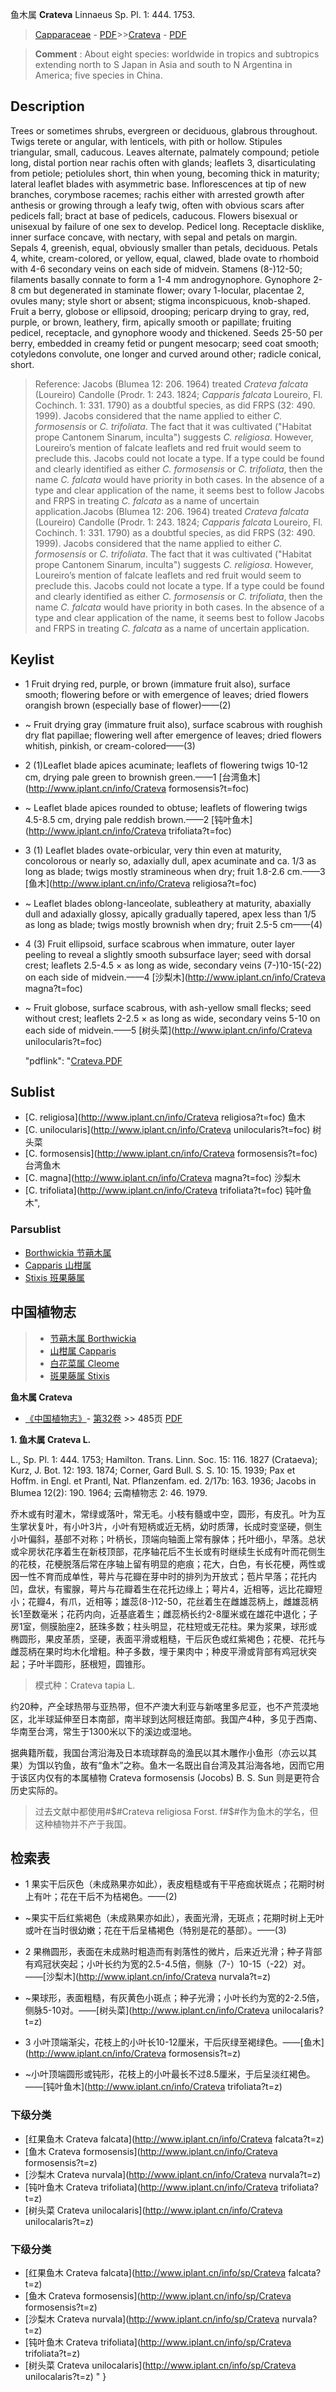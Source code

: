 鱼木属 **Crateva** Linnaeus Sp. Pl. 1: 444. 1753.

> [Capparaceae](http://www.iplant.cn/info/Capparaceae?t=foc) - [PDF](http://www.iplant.cn/foc/pdf/Capparaceae.pdf)>>[Crateva](http://www.iplant.cn/info/Crateva?t=foc) - [PDF](http://www.iplant.cn/foc/pdf/Crateva.pdf)


> **Comment** : 
> About eight species: worldwide in tropics and subtropics extending north to S Japan in Asia and south to N Argentina in America; five species in China.

## Description

Trees or sometimes shrubs, evergreen or deciduous, glabrous throughout. Twigs terete or angular, with lenticels, with pith or hollow. Stipules triangular, small, caducous. Leaves alternate, palmately compound; petiole long, distal portion near rachis often with glands; leaflets 3, disarticulating from petiole; petiolules short, thin when young, becoming thick in maturity; lateral leaflet blades with asymmetric base. Inflorescences at tip of new branches, corymbose racemes; rachis either with arrested growth after anthesis or growing through a leafy twig, often with obvious scars after pedicels fall; bract at base of pedicels, caducous. Flowers bisexual or unisexual by failure of one sex to develop. Pedicel long. Receptacle disklike, inner surface concave, with nectary, with sepal and petals on margin. Sepals 4, greenish, equal, obviously smaller than petals, deciduous. Petals 4, white, cream-colored, or yellow, equal, clawed, blade ovate to rhomboid with 4-6 secondary veins on each side of midvein. Stamens (8-)12-50; filaments basally connate to form a 1-4 mm androgynophore. Gynophore 2-8 cm but degenerated in staminate flower; ovary 1-locular, placentae 2, ovules many; style short or absent; stigma inconspicuous, knob-shaped. Fruit a berry, globose or ellipsoid, drooping; pericarp drying to gray, red, purple, or brown, leathery, firm, apically smooth or papillate; fruiting pedicel, receptacle, and gynophore woody and thickened. Seeds 25-50 per berry, embedded in creamy fetid or pungent mesocarp; seed coat smooth; cotyledons convolute, one longer and curved around other; radicle conical, short.


> Reference: 
> Jacobs (Blumea 12: 206. 1964) treated *Crateva falcata* (Loureiro) Candolle (Prodr. 1: 243. 1824; *Capparis falcata* Loureiro, Fl. Cochinch. 1: 331. 1790) as a doubtful species, as did FRPS (32: 490. 1999). Jacobs considered that the name applied to either *C. formosensis* or *C. trifoliata*. The fact that it was cultivated (\"Habitat prope Cantonem Sinarum, inculta\") suggests *C. religiosa*. However, Loureiro’s mention of falcate leaflets and red fruit would seem to preclude this. Jacobs could not locate a type. If a type could be found and clearly identified as either *C. formosensis* or *C. trifoliata*, then the name *C. falcata* would have priority in both cases. In the absence of a type and clear application of the name, it seems best to follow Jacobs and FRPS in treating *C. falcata* as a name of uncertain application.Jacobs (Blumea 12: 206. 1964) treated *Crateva falcata* (Loureiro) Candolle (Prodr. 1: 243. 1824; *Capparis falcata* Loureiro, Fl. Cochinch. 1: 331. 1790) as a doubtful species, as did FRPS (32: 490. 1999). Jacobs considered that the name applied to either *C. formosensis* or *C. trifoliata*. The fact that it was cultivated (\"Habitat prope Cantonem Sinarum, inculta\") suggests *C. religiosa*. However, Loureiro’s mention of falcate leaflets and red fruit would seem to preclude this. Jacobs could not locate a type. If a type could be found and clearly identified as either *C. formosensis* or *C. trifoliata*, then the name *C. falcata* would have priority in both cases. In the absence of a type and clear application of the name, it seems best to follow Jacobs and FRPS in treating *C. falcata* as a name of uncertain application.


## Keylist

* 1 Fruit drying red, purple, or brown (immature fruit also), surface smooth; flowering before or with emergence of leaves; dried flowers orangish brown (especially base of flower)——(2)
* ~ Fruit drying gray (immature fruit also), surface scabrous with roughish dry flat papillae; flowering well after emergence of leaves; dried flowers whitish, pinkish, or cream-colored——(3)

* 2 (1)Leaflet blade apices acuminate; leaflets of flowering twigs 10-12 cm, drying pale green to brownish green.——1  [台湾鱼木](http://www.iplant.cn/info/Crateva formosensis?t=foc)
* ~ Leaflet blade apices rounded to obtuse; leaflets of flowering twigs 4.5-8.5 cm, drying pale reddish brown.——2  [钝叶鱼木](http://www.iplant.cn/info/Crateva trifoliata?t=foc)

* 3 (1) Leaflet blades ovate-orbicular, very thin even at maturity, concolorous or nearly so, adaxially dull, apex acuminate and ca. 1/3 as long as blade; twigs mostly stramineous when dry; fruit 1.8-2.6 cm.——3  [鱼木](http://www.iplant.cn/info/Crateva religiosa?t=foc)
* ~ Leaflet blades oblong-lanceolate, subleathery at maturity, abaxially dull and adaxially glossy, apically gradually tapered, apex less than 1/5 as long as blade; twigs mostly brownish when dry; fruit 2.5-5 cm——(4)

* 4 (3) Fruit ellipsoid, surface scabrous when immature, outer layer peeling to reveal a slightly smooth subsurface layer; seed with dorsal crest; leaflets 2.5-4.5 × as long as wide, secondary veins (7-)10-15(-22) on each side of midvein.——4  [沙梨木](http://www.iplant.cn/info/Crateva magna?t=foc)
* ~ Fruit globose, surface scabrous, with ash-yellow small flecks; seed without crest; leaflets 2-2.5 × as long as wide, secondary veins 5-10 on each side of midvein.——5  [树头菜](http://www.iplant.cn/info/Crateva unilocularis?t=foc)

  "pdflink": "[Crateva.PDF](http://www.iplant.cn/foc/pdf/Crateva.pdf)

## Sublist

* [C.  religiosa](http://www.iplant.cn/info/Crateva religiosa?t=foc)
 鱼木
* [C.  unilocularis](http://www.iplant.cn/info/Crateva unilocularis?t=foc)
 树头菜
* [C.  formosensis](http://www.iplant.cn/info/Crateva formosensis?t=foc)
 台湾鱼木
* [C.  magna](http://www.iplant.cn/info/Crateva magna?t=foc)
 沙梨木
* [C.  trifoliata](http://www.iplant.cn/info/Crateva trifoliata?t=foc) 钝叶鱼木",

### Parsublist

* [Borthwickia  节蒴木属](http://www.iplant.cn/info/Borthwickia?t=foc)
* [Capparis  山柑属](http://www.iplant.cn/info/Capparis?t=foc)
* [Stixis  班果藤属](http://www.iplant.cn/info/Stixis?t=foc)


## 中国植物志

> * [节蒴木属  Borthwickia](Borthwickia-节蒴木属.md)
> * [山柑属  Capparis](Capparis-山柑属.md)
> * [白花菜属  Cleome](http://www.iplant.cn/info/Cleome?t=z)
> * [斑果藤属  Stixis](http://www.iplant.cn/info/Stixis?t=z)


**鱼木属 Crateva**

* [《中国植物志》](http://www.iplant.cn/frps)- [第32卷](http://www.iplant.cn/frps/vol/32) >> 485页 [PDF](http://www.iplant.cn/frps/pdf/32/485y.pdf)


**1. 鱼木属 Crateva L.**

L., Sp. Pl. 1: 444. 1753; Hamilton. Trans. Linn. Soc. 15: 116. 1827 (Crataeva); Kurz, J. Bot. 12: 193. 1874; Corner, Gard Bull. S. S. 10: 15. 1939; Pax et Hoffm. in Engl. et Prantl, Nat. Pflanzenfam. ed. 2/17b: 163. 1936; Jacobs in Blumea 12(2): 190. 1964; 云南植物志 2: 46. 1979.

乔木或有时灌木，常绿或落叶，常无毛。小枝有髓或中空，圆形，有皮孔。叶为互生掌状复叶，有小叶3片，小叶有短柄或近无柄，幼时质薄，长成时变坚硬，侧生小叶偏斜，基部不对称；叶柄长，顶端向轴面上常有腺体；托叶细小，早落。总状或伞房状花序着生在新枝顶部，花序轴花后不生长或有时继续生长成有叶而花侧生的花枝，花梗脱落后常在序轴上留有明显的疤痕；花大，白色，有长花梗，两性或因一性不育而成单性，萼片与花瓣在芽中时的排列为开放式；苞片早落；花托内凹，盘状，有蜜腺，萼片与花瓣着生在花托边缘上；萼片4，近相等，远比花瓣短小；花瓣4，有爪，近相等；雄蕊(8-)12-50，花丝着生在雌雄蕊柄上，雌雄蕊柄长1至数毫米；花药内向，近基底着生；雌蕊柄长约2-8厘米或在雄花中退化；子房1室，侧膜胎座2，胚珠多数；柱头明显，花柱短或无花柱。果为浆果，球形或椭圆形，果皮革质，坚硬，表面平滑或粗糙，干后灰色或红紫褐色；花梗、花托与雌蕊柄在果时均木化增粗。种子多数，埋于果肉中；种皮平滑或背部有鸡冠状突起；子叶半圆形，胚根短，圆锥形。

> 模式种：Crateva tapia L.

约20种，产全球热带与亚热带，但不产澳大利亚与新喀里多尼亚，也不产荒漠地区，北半球延伸至日本南部，南半球到达阿根廷南部。我国产4种，多见于西南、华南至台湾，常生于1300米以下的溪边或湿地。

据典籍所载，我国台湾沿海及日本琉球群岛的渔民以其木雕作小鱼形（亦云以其果）为饵以钓鱼，故有“鱼木”之称。鱼木一名既出自台湾及其沿海各地，因而它用于该区内仅有的本属植物 Crateva formosensis (Jocobs) B. S. Sun 则是更符合历史实际的。

> 过去文献中都使用#$#Crateva religiosa Forst. f#$#作为鱼木的学名，但这种植物并不产于我国。

## 检索表

* 1 果实干后灰色（未成熟果亦如此），表皮粗糙或有干平疮痂状斑点；花期时树上有叶；花在干后不为桔褐色。——(2)
* ~果实干后红紫褐色（未成熟果亦如此），表面光滑，无斑点；花期时树上无叶或叶在当时很幼嫩；花在干后呈橘褐色（特别是花的基部）。——(3)

* 2 果椭圆形，表面在未成熟时粗造而有剥落性的微片，后来近光滑；种子背部有鸡冠状突起；小叶长约为宽的2.5-4.5倍，侧脉（7-）10-15（-22）对。——[沙梨木](http://www.iplant.cn/info/Crateva nurvala?t=z)

* ~果球形，表面粗糙，有灰黄色小斑点；种子光滑；小叶长约为宽的2-2.5倍，侧脉5-10对。——[树头菜](http://www.iplant.cn/info/Crateva unilocalaris?t=z)


* 3 小叶顶端渐尖，花枝上的小叶长10-12厘米，干后灰绿至褐绿色。——[鱼木](http://www.iplant.cn/info/Crateva formosensis?t=z)

* ~小叶顶端圆形或钝形，花枝上的小叶最长不过8.5厘米，于后呈淡红褐色。——[钝叶鱼木](http://www.iplant.cn/info/Crateva trifoliata?t=z)

### 下级分类
* [红果鱼木  Crateva falcata](http://www.iplant.cn/info/Crateva falcata?t=z)
* [鱼木  Crateva formosensis](http://www.iplant.cn/info/Crateva formosensis?t=z)
* [沙梨木  Crateva nurvala](http://www.iplant.cn/info/Crateva nurvala?t=z)
* [钝叶鱼木  Crateva trifoliata](http://www.iplant.cn/info/Crateva trifoliata?t=z)
* [树头菜  Crateva unilocalaris](http://www.iplant.cn/info/Crateva unilocalaris?t=z)

### 下级分类
* [红果鱼木  Crateva falcata](http://www.iplant.cn/info/sp/Crateva falcata?t=z)
* [鱼木  Crateva formosensis](http://www.iplant.cn/info/sp/Crateva formosensis?t=z)
* [沙梨木  Crateva nurvala](http://www.iplant.cn/info/sp/Crateva nurvala?t=z)
* [钝叶鱼木  Crateva trifoliata](http://www.iplant.cn/info/sp/Crateva trifoliata?t=z)
* [树头菜  Crateva unilocalaris](http://www.iplant.cn/info/sp/Crateva unilocalaris?t=z)
"
}